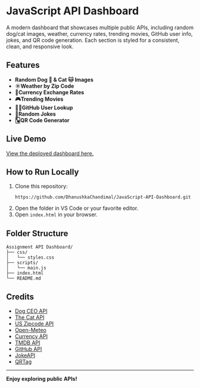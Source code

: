 # JavaScript API Dashboard

A modern dashboard that showcases multiple public APIs, including random dog/cat images, weather, currency rates, trending movies, GitHub user info, jokes, and QR code generation. Each section is styled for a consistent, clean, and responsive look.

## Features

- **Random Dog 🐶 & Cat 🐱 Images**
- **☀️Weather by Zip Code**
- **💱Currency Exchange Rates**
- **🎮Trending Movies**
- **🧑‍💻GitHub User Lookup**
- **🤣Random Jokes**
- **🂾QR Code Generator**

## Live Demo

[View the deployed dashboard here.](https://dhanushkachandimal.github.io/JavaScript-API-Dashboard/index.html)

## How to Run Locally

1. Clone this repository:
    ```
    https://github.com/DhanushkaChandimal/JavaScript-API-Dashboard.git
    ```
2. Open the folder in VS Code or your favorite editor.
3. Open `index.html` in your browser.

## Folder Structure

```
Assignment API Dashboard/
├── css/
│   └── styles.css
├── scripts/
│   └── main.js
├── index.html
└── README.md
```

## Credits

- [Dog CEO API](https://dog.ceo/dog-api/)
- [The Cat API](https://thecatapi.com/)
- [US Zipcode API](https://www.smarty.com/docs/cloud/us-zipcode-api)
- [Open-Meteo](https://open-meteo.com/)
- [Currency API](https://github.com/fawazahmed0/currency-api)
- [TMDB API](https://www.themoviedb.org/)
- [GitHub API](https://docs.github.com/en/rest)
- [JokeAPI](https://jokeapi.dev/)
- [QRTag](https://www.qrtag.net/api/)

---

**Enjoy exploring public APIs!**
